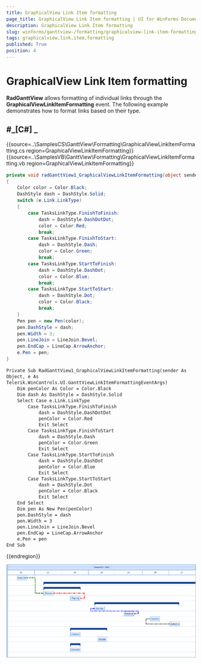```yaml
---
title: GraphicalView Link Item formatting
page_title: GraphicalView Link Item formatting | UI for WinForms Documentation
description: GraphicalView Link Item formatting
slug: winforms/ganttview-/formatting/graphicalview-link-item-formatting
tags: graphicalview,link,item,formatting
published: True
position: 4
---
```


# GraphicalView Link Item formatting



__RadGanttView__ allows formatting of individual links through the __GraphicalViewLinkItemFormatting__ event. 
      The following example demonstrates how to format links based on their type.

## #_[C#] _

	



{{source=..\SamplesCS\GanttView\Formatting\GraphicalViewLinkItemFormatting.cs region=GraphicalViewLinkItemFormatting}} 
{{source=..\SamplesVB\GanttView\Formatting\GraphicalViewLinkItemFormatting.vb region=GraphicalViewLinkItemFormatting}} 

````C#
private void radGanttView1_GraphicalViewLinkItemFormatting(object sender, GanttViewLinkItemFormattingEventArgs e)
{
    Color color = Color.Black;
    DashStyle dash = DashStyle.Solid;
    switch (e.Link.LinkType)
    {
        case TasksLinkType.FinishToFinish:
            dash = DashStyle.DashDotDot;
            color = Color.Red;
            break;
        case TasksLinkType.FinishToStart:
            dash = DashStyle.Dash;
            color = Color.Green;
            break;
        case TasksLinkType.StartToFinish:
            dash = DashStyle.DashDot;
            color = Color.Blue;
            break;
        case TasksLinkType.StartToStart:
            dash = DashStyle.Dot;
            color = Color.Black;
            break;
    }
    Pen pen = new Pen(color);
    pen.DashStyle = dash;
    pen.Width = 3;
    pen.LineJoin = LineJoin.Bevel;
    pen.EndCap = LineCap.ArrowAnchor;
    e.Pen = pen;
}

````
````VB.NET
Private Sub RadGanttView1_GraphicalViewLinkItemFormatting(sender As Object, e As Telerik.WinControls.UI.GanttViewLinkItemFormattingEventArgs)
    Dim penColor As Color = Color.Black
    Dim dash As DashStyle = DashStyle.Solid
    Select Case e.Link.LinkType
        Case TasksLinkType.FinishToFinish
            dash = DashStyle.DashDotDot
            penColor = Color.Red
            Exit Select
        Case TasksLinkType.FinishToStart
            dash = DashStyle.Dash
            penColor = Color.Green
            Exit Select
        Case TasksLinkType.StartToFinish
            dash = DashStyle.DashDot
            penColor = Color.Blue
            Exit Select
        Case TasksLinkType.StartToStart
            dash = DashStyle.Dot
            penColor = Color.Black
            Exit Select
    End Select
    Dim pen As New Pen(penColor)
    pen.DashStyle = dash
    pen.Width = 3
    pen.LineJoin = LineJoin.Bevel
    pen.EndCap = LineCap.ArrowAnchor
    e.Pen = pen
End Sub

````

{{endregion}} 


![ganttview-formatting-graphical-view-item-formatting 001](images/ganttview-formatting-graphical-view-item-formatting001.png)
